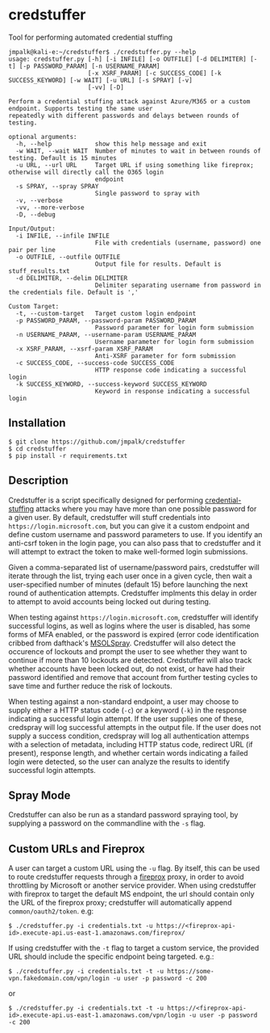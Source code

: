 # credstuffer
Tool for performing automated credential stuffing

```
jmpalk@kali-e:~/credstuffer$ ./credstuffer.py --help
usage: credstuffer.py [-h] [-i INFILE] [-o OUTFILE] [-d DELIMITER] [-t] [-p PASSWORD_PARAM] [-n USERNAME_PARAM]
                      [-x XSRF_PARAM] [-c SUCCESS_CODE] [-k SUCCESS_KEYWORD] [-w WAIT] [-u URL] [-s SPRAY] [-v]
                      [-vv] [-D]

Perform a credential stuffing attack against Azure/M365 or a custom endpoint. Supports testing the same user
repeatedly with different passwords and delays between rounds of testing.

optional arguments:
  -h, --help            show this help message and exit
  -w WAIT, --wait WAIT  Number of minutes to wait in between rounds of testing. Default is 15 minutes
  -u URL, --url URL     Target URL if using something like fireprox; otherwise will directly call the O365 login
                        endpoint
  -s SPRAY, --spray SPRAY
                        Single password to spray with
  -v, --verbose
  -vv, --more-verbose
  -D, --debug

Input/Output:
  -i INFILE, --infile INFILE
                        File with credentials (username, password) one pair per line
  -o OUTFILE, --outfile OUTFILE
                        Output file for results. Default is stuff_results.txt
  -d DELIMITER, --delim DELIMITER
                        Delimiter separating username from password in the credentials file. Default is ','

Custom Target:
  -t, --custom-target   Target custom login endpoint
  -p PASSWORD_PARAM, --password-param PASSWORD_PARAM
                        Password parameter for login form submission
  -n USERNAME_PARAM, --username-param USERNAME_PARAM
                        Username parameter for login form submission
  -x XSRF_PARAM, --xsrf-param XSRF_PARAM
                        Anti-XSRF parameter for form submission
  -c SUCCESS_CODE, --success-code SUCCESS_CODE
                        HTTP response code indicating a successful login
  -k SUCCESS_KEYWORD, --success-keyword SUCCESS_KEYWORD
                        Keyword in response indicating a successful login
```

## Installation
```
$ git clone https://github.com/jmpalk/credstuffer
$ cd credstuffer
$ pip install -r requirements.txt
```
## Description
Credstuffer is a script specifically designed for performing [credential-stuffing](https://owasp.org/www-community/attacks/Credential_stuffing)
attacks where you may have more than one possible password for a given
user. By default, credstuffer will stuff credentials into 
`https://login.microsoft.com`, but you can give it a custom endpoint and define
custom username and password parameters to use. If you identify an anti-csrf 
token in the login page, you can also pass that to credstuffer and it will
attempt to extract the token to make well-formed login submissions.

Given a comma-separated list of username/password pairs, credstuffer will
iterate through the list, trying each user once in a given cycle, then 
wait a user-specified number of minutes (default 15) before launching the next
round of authentication attempts. Credstuffer implments this delay in order to
attempt to avoid accounts being locked out during testing. 

When testing against `https://login.microsoft.com`, credstuffer will identify
successful logins, as well as logins where the user is disabled, has some forms
of MFA enabled, or the password is expired (error code identification cribbed 
from dafthack's [MSOLSpray](https://github.com/dafthack/MSOLSpray). Credstuffer
will also detect the occurence of lockouts and prompt the user to see whether 
they want to continue if more than 10 lockouts are detected. Credstuffer will
also track whether accounts have been locked out, do not exist, or have had
their password identified and remove that account from further testing cycles
to save time and further reduce the risk of lockouts.

When testing against a non-standard endpoint, a user may choose to supply either a 
HTTP status code (`-c`) or a keyword (`-k`) in the response indicating a
successful login attempt. If the user supplies one of these, credspray will log
successful attempts in the output file. If the user does not supply a success
condition, credspray will log all authentication attemps with a selection of
metadata, including HTTP status code, redirect URL (if present), response
length, and whether certain words indicating a failed login were detected, so
the user can analyze the results to identify successful login attempts.

## Spray Mode
Credstuffer can also be run as a standard password spraying tool, by supplying
a password on the commandline with the `-s` flag.

## Custom URLs and Fireprox

A user can target a custom URL using the `-u` flag. By itself, this can be used
to route credstuffer requests through a [fireprox](https://github.com/ustayready/fireprox) proxy, in order to avoid 
throttling by Microsoft or another service provider. When using credstuffer 
with fireprox to target the default MS endpoint, the url should contain only
the URL of the fireprox proxy; credstuffer will automatically append 
`common/oauth2/token`. 
e.g:
```
$ ./credstuffer.py -i credentials.txt -u https://<fireprox-api-id>.execute-api.us-east-1.amazonaws.com/fireprox/
```
If using credstuffer with the `-t` flag to target a custom service, the 
provided URL should include the specific endpoint being targeted. e.g.:
```
$ ./credstuffer.py -i credentials.txt -t -u https://some-vpn.fakedomain.com/vpn/login -u user -p password -c 200
```
or
```
$ ./credstuffer.py -i credentials.txt -t -u https://<fireprox-api-id>.execute-api.us-east-1.amazonaws.com/vpn/login -u user -p password -c 200
```


